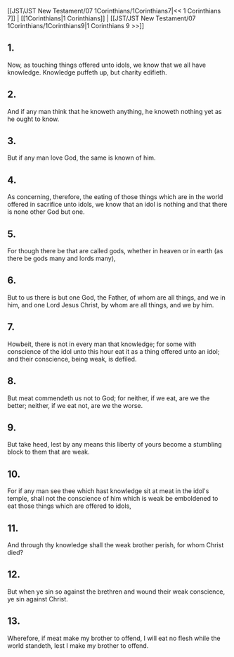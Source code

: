 [[JST/JST New Testament/07 1Corinthians/1Corinthians7|<< 1 Corinthians 7]] | [[1Corinthians|1 Corinthians]] | [[JST/JST New Testament/07 1Corinthians/1Corinthians9|1 Corinthians 9 >>]]
## 1.
Now, as touching things offered unto idols, we know that we all have knowledge. Knowledge puffeth up, but charity edifieth.
## 2.
And if any man think that he knoweth anything, he knoweth nothing yet as he ought to know.
## 3.
But if any man love God, the same is known of him.
## 4.
As concerning, therefore, the eating of those things which are in the world offered in sacrifice unto idols, we know that an idol is nothing and that there is none other God but one.
## 5.
For though there be that are called gods, whether in heaven or in earth (as there be gods many and lords many),
## 6.
But to us there is but one God, the Father, of whom are all things, and we in him, and one Lord Jesus Christ, by whom are all things, and we by him.
## 7.
Howbeit, there is not in every man that knowledge; for some with conscience of the idol unto this hour eat it as a thing offered unto an idol; and their conscience, being weak, is defiled.
## 8.
But meat commendeth us not to God; for neither, if we eat, are we the better; neither, if we eat not, are we the worse.
## 9.
But take heed, lest by any means this liberty of yours become a stumbling block to them that are weak.
## 10.
For if any man see thee which hast knowledge sit at meat in the idol\'s temple, shall not the conscience of him which is weak be emboldened to eat those things which are offered to idols,
## 11.
And through thy knowledge shall the weak brother perish, for whom Christ died?
## 12.
But when ye sin so against the brethren and wound their weak conscience, ye sin against Christ.
## 13.
Wherefore, if meat make my brother to offend, I will eat no flesh while the world standeth, lest I make my brother to offend.

